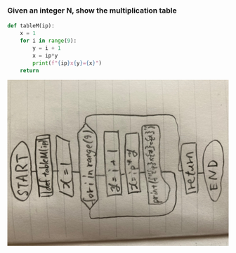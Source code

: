 ### Given an integer N, show the multiplication table

```.py
def tableM(ip):
    x = 1
    for i in range(9):
        y = i + 1
        x = ip*y
        print(f"{ip}x{y}={x}")
    return
```

![](tableM_flowchart_computerscience.jpg)
